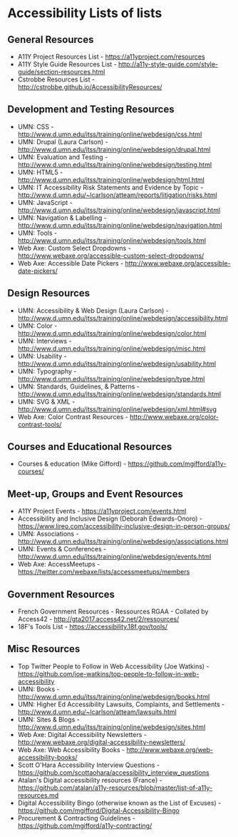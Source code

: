 # Accessibility Lists of lists

## General Resources
- A11Y Project Resources List - https://a11yproject.com/resources
- A11Y Style Guide Resources List - http://a11y-style-guide.com/style-guide/section-resources.html
- Cstrobbe Resources List - http://cstrobbe.github.io/AccessibilityResources/

## Development and Testing Resources
- UMN: CSS - http://www.d.umn.edu/itss/training/online/webdesign/css.html
- UMN: Drupal (Laura Carlson) - http://www.d.umn.edu/itss/training/online/webdesign/drupal.html
- UMN: Evaluation and Testing - http://www.d.umn.edu/itss/training/online/webdesign/testing.html
- UMN: HTML5 - http://www.d.umn.edu/itss/training/online/webdesign/html.html
- UMN: IT Accessibility Risk Statements and Evidence by Topic - http://www.d.umn.edu/~lcarlson/atteam/reports/litigation/risks.html
- UMN: JavaScript - http://www.d.umn.edu/itss/training/online/webdesign/javascript.html
- UMN: Navigation & Labelling - http://www.d.umn.edu/itss/training/online/webdesign/navigation.html
- UMN: Tools - http://www.d.umn.edu/itss/training/online/webdesign/tools.html
- Web Axe: Custom Select Dropdowns - http://www.webaxe.org/accessible-custom-select-dropdowns/
- Web Axe: Accessible Date Pickers - http://www.webaxe.org/accessible-date-pickers/

## Design Resources
- UMN: Accessibility & Web Design (Laura Carlson) - http://www.d.umn.edu/itss/training/online/webdesign/accessibility.html
- UMN: Color - http://www.d.umn.edu/itss/training/online/webdesign/color.html
- UMN: Interviews - http://www.d.umn.edu/itss/training/online/webdesign/misc.html
- UMN: Usability - http://www.d.umn.edu/itss/training/online/webdesign/usability.html
- UMN: Typography - http://www.d.umn.edu/itss/training/online/webdesign/type.html
- UMN: Standards, Guidelines, & Patterns - http://www.d.umn.edu/itss/training/online/webdesign/standards.html
- UMN: SVG & XML - http://www.d.umn.edu/itss/training/online/webdesign/xml.html#svg
- Web Axe: Color Contrast Resources - http://www.webaxe.org/color-contrast-tools/

## Courses and Educational Resources
- Courses & education (Mike Gifford) - https://github.com/mgifford/a11y-courses/

## Meet-up, Groups and Event Resources
- A11Y Project Events - https://a11yproject.com/events.html
- Accessibility and Inclusive Design (Deborah Edwards-Onoro) - https://www.lireo.com/accessibility-inclusive-design-in-person-groups/
- UMN: Associations - http://www.d.umn.edu/itss/training/online/webdesign/associations.html
- UMN: Events & Conferences - http://www.d.umn.edu/itss/training/online/webdesign/events.html
- Web Axe: AccessMeetups - https://twitter.com/webaxe/lists/accessmeetups/members

## Government Resources
- French Government Resources - Ressources RGAA - Collated by Access42 - http://gta2017.access42.net/2/ressources/
- 18F's Tools List - https://accessibility.18f.gov/tools/

## Misc Resources
- Top Twitter People to Follow in Web Accessibility (Joe Watkins) - https://github.com/joe-watkins/top-people-to-follow-in-web-accessibility
- UMN: Books - http://www.d.umn.edu/itss/training/online/webdesign/books.html
- UMN: Higher Ed Accessibility Lawsuits, Complaints, and Settlements - http://www.d.umn.edu/~lcarlson/atteam/lawsuits.html
- UMN: Sites & Blogs - http://www.d.umn.edu/itss/training/online/webdesign/sites.html
- Web Axe: Digital Accessibility Newsletters - http://www.webaxe.org/digital-accessibility-newsletters/
- Web Axe: Web Accessibility Books - http://www.webaxe.org/web-accessibility-books/
- Scott O'Hara Accessibility Interview Questions - https://github.com/scottaohara/accessibility_interview_questions
- Atalan's Digital accessibility resources (France) - https://github.com/atalan/a11y-resources/blob/master/list-of-a11y-resources.md
- Digital Accessibility Bingo (otherwise known as the List of Excuses) - https://github.com/mgifford/Digital-Accessibility-Bingo
- Procurement & Contracting Guidelines - https://github.com/mgifford/a11y-contracting/
